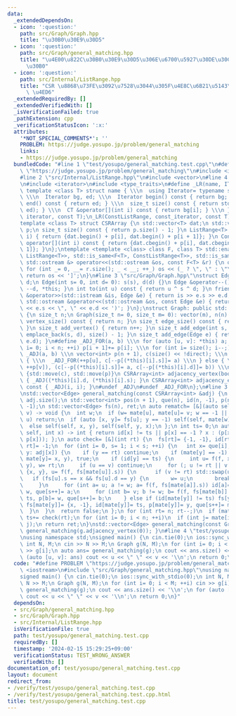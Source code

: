 ```yaml
---
data:
  _extendedDependsOn:
  - icon: ':question:'
    path: src/Graph/Graph.hpp
    title: "\u30B0\u30E9\u30D5"
  - icon: ':question:'
    path: src/Graph/general_matching.hpp
    title: "\u4E00\u822C\u30B0\u30E9\u30D5\u306E\u6700\u5927\u30DE\u30C3\u30C1\u30F3\
      \u30B0"
  - icon: ':question:'
    path: src/Internal/ListRange.hpp
    title: "CSR \u8868\u73FE\u3092\u7528\u3044\u305F\u4E8C\u6B21\u5143\u914D\u5217\
      \ \u4ED6"
  _extendedRequiredBy: []
  _extendedVerifiedWith: []
  _isVerificationFailed: true
  _pathExtension: cpp
  _verificationStatusIcon: ':x:'
  attributes:
    '*NOT_SPECIAL_COMMENTS*': ''
    PROBLEM: https://judge.yosupo.jp/problem/general_matching
    links:
    - https://judge.yosupo.jp/problem/general_matching
  bundledCode: "#line 1 \"test/yosupo/general_matching.test.cpp\"\n#define PROBLEM\
    \ \"https://judge.yosupo.jp/problem/general_matching\"\n#include <iostream>\n\
    #line 2 \"src/Internal/ListRange.hpp\"\n#include <vector>\n#line 4 \"src/Internal/ListRange.hpp\"\
    \n#include <iterator>\n#include <type_traits>\n#define _LR(name, IT, CT) \\\n\
    \ template <class T> struct name { \\\n  using Iterator= typename std::vector<T>::IT;\
    \ \\\n  Iterator bg, ed; \\\n  Iterator begin() const { return bg; } \\\n  Iterator\
    \ end() const { return ed; } \\\n  size_t size() const { return std::distance(bg,\
    \ ed); } \\\n  CT &operator[](int i) const { return bg[i]; } \\\n }\n_LR(ListRange,\
    \ iterator, const T);\n_LR(ConstListRange, const_iterator, const T);\n#undef _LR\n\
    template <class T> struct CSRArray {\n std::vector<T> dat;\n std::vector<int>\
    \ p;\n size_t size() const { return p.size() - 1; }\n ListRange<T> operator[](int\
    \ i) { return {dat.begin() + p[i], dat.begin() + p[i + 1]}; }\n ConstListRange<T>\
    \ operator[](int i) const { return {dat.cbegin() + p[i], dat.cbegin() + p[i +\
    \ 1]}; }\n};\ntemplate <template <class> class F, class T> std::enable_if_t<std::disjunction_v<std::is_same<F<T>,\
    \ ListRange<T>>, std::is_same<F<T>, ConstListRange<T>>, std::is_same<F<T>, CSRArray<T>>>,\
    \ std::ostream &> operator<<(std::ostream &os, const F<T> &r) {\n os << '[';\n\
    \ for (int _= 0, __= r.size(); _ < __; ++_) os << (_ ? \", \" : \"\") << r[_];\n\
    \ return os << ']';\n}\n#line 3 \"src/Graph/Graph.hpp\"\nstruct Edge {\n int s,\
    \ d;\n Edge(int s= 0, int d= 0): s(s), d(d) {}\n Edge &operator--() { return --s,\
    \ --d, *this; }\n int to(int u) const { return u ^ s ^ d; }\n friend std::istream\
    \ &operator>>(std::istream &is, Edge &e) { return is >> e.s >> e.d, is; }\n friend\
    \ std::ostream &operator<<(std::ostream &os, const Edge &e) { return os << '('\
    \ << e.s << \", \" << e.d << ')'; }\n};\nstruct Graph: public std::vector<Edge>\
    \ {\n size_t n;\n Graph(size_t n= 0, size_t m= 0): vector(m), n(n) {}\n size_t\
    \ vertex_size() const { return n; }\n size_t edge_size() const { return size();\
    \ }\n size_t add_vertex() { return n++; }\n size_t add_edge(int s, int d) { return\
    \ emplace_back(s, d), size() - 1; }\n size_t add_edge(Edge e) { return add_edge(e.s,\
    \ e.d); }\n#define _ADJ_FOR(a, b) \\\n for (auto [u, v]: *this) a; \\\n for (size_t\
    \ i= 0; i < n; ++i) p[i + 1]+= p[i]; \\\n for (int i= size(); i--;) b;\n#define\
    \ _ADJ(a, b) \\\n vector<int> p(n + 1), c(size() << !direct); \\\n if (direct)\
    \ { \\\n  _ADJ_FOR(++p[u], c[--p[(*this)[i].s]]= a) \\\n } else { \\\n  _ADJ_FOR((++p[u],\
    \ ++p[v]), (c[--p[(*this)[i].s]]= a, c[--p[(*this)[i].d]]= b)) \\\n } \\\n return\
    \ {std::move(c), std::move(p)}\n CSRArray<int> adjacency_vertex(bool direct) const\
    \ { _ADJ((*this)[i].d, (*this)[i].s); }\n CSRArray<int> adjacency_edge(bool direct)\
    \ const { _ADJ(i, i); }\n#undef _ADJ\n#undef _ADJ_FOR\n};\n#line 3 \"src/Graph/general_matching.hpp\"\
    \nstd::vector<Edge> general_matching(const CSRArray<int> &adj) {\n const int n=\
    \ adj.size();\n std::vector<int> pos(n + 1), que(n), id(n, -1), p(n), mate(n,\
    \ -1);\n std::vector<Edge> fs(n), ret;\n auto rematch= [&](auto self, int u, int\
    \ v) -> void {\n  int w;\n  if (w= mate[u], mate[u]= v; w == -1 || mate[w] !=\
    \ u) return;\n  if (auto [x, y]= fs[u]; y == -1) self(self, mate[w]= x, w);\n\
    \  else self(self, x, y), self(self, y, x);\n };\n int ts= 0;\n auto f= [&](auto\
    \ self, int x) -> int { return id[x] != ts || p[x] == -1 ? x : (p[x]= self(self,\
    \ p[x])); };\n auto check= [&](int rt) {\n  fs[rt]= {-1, -1}, id[rt]= ts, p[que[0]=\
    \ rt]= -1;\n  for (int i= 0, s= 1; i < s; ++i) {\n   int x= que[i];\n   for (int\
    \ y: adj[x]) {\n    if (y == rt) continue;\n    if (mate[y] == -1) return rematch(rematch,\
    \ mate[y]= x, y), true;\n    if (id[y] == ts) {\n     int u= f(f, x), v= f(f,\
    \ y), w= rt;\n     if (u == v) continue;\n     for (; u != rt || v != rt; fs[u]=\
    \ {x, y}, u= f(f, fs[mate[u]].s)) {\n      if (v != rt) std::swap(u, v);\n   \
    \   if (fs[u].s == x && fs[u].d == y) {\n       w= u;\n       break;\n      }\n\
    \     }\n     for (int a= u; a != w; a= f(f, fs[mate[a]].s)) id[a]= ts, p[a]=\
    \ w, que[s++]= a;\n     for (int b= v; b != w; b= f(f, fs[mate[b]].s)) id[b]=\
    \ ts, p[b]= w, que[s++]= b;\n    } else if (id[mate[y]] != ts) fs[y]= {-1, -1},\
    \ fs[mate[y]]= {x, -1}, id[mate[y]]= ts, p[mate[y]]= y, que[s++]= mate[y];\n \
    \  }\n  }\n  return false;\n };\n for (int rt= n; rt--;)\n  if (mate[rt] == -1)\
    \ ts+= check(rt);\n for (int i= 0; i < n; ++i)\n  if (int j= mate[i]; i < j) ret.emplace_back(i,\
    \ j);\n return ret;\n}\nstd::vector<Edge> general_matching(const Graph &g) { return\
    \ general_matching(g.adjacency_vertex(0)); }\n#line 4 \"test/yosupo/general_matching.test.cpp\"\
    \nusing namespace std;\nsigned main() {\n cin.tie(0);\n ios::sync_with_stdio(0);\n\
    \ int N, M;\n cin >> N >> M;\n Graph g(N, M);\n for (int i= 0; i < M; ++i) cin\
    \ >> g[i];\n auto ans= general_matching(g);\n cout << ans.size() << '\\n';\n for\
    \ (auto [u, v]: ans) cout << u << \" \" << v << '\\n';\n return 0;\n}\n"
  code: "#define PROBLEM \"https://judge.yosupo.jp/problem/general_matching\"\n#include\
    \ <iostream>\n#include \"src/Graph/general_matching.hpp\"\nusing namespace std;\n\
    signed main() {\n cin.tie(0);\n ios::sync_with_stdio(0);\n int N, M;\n cin >>\
    \ N >> M;\n Graph g(N, M);\n for (int i= 0; i < M; ++i) cin >> g[i];\n auto ans=\
    \ general_matching(g);\n cout << ans.size() << '\\n';\n for (auto [u, v]: ans)\
    \ cout << u << \" \" << v << '\\n';\n return 0;\n}"
  dependsOn:
  - src/Graph/general_matching.hpp
  - src/Graph/Graph.hpp
  - src/Internal/ListRange.hpp
  isVerificationFile: true
  path: test/yosupo/general_matching.test.cpp
  requiredBy: []
  timestamp: '2024-02-15 15:29:25+09:00'
  verificationStatus: TEST_WRONG_ANSWER
  verifiedWith: []
documentation_of: test/yosupo/general_matching.test.cpp
layout: document
redirect_from:
- /verify/test/yosupo/general_matching.test.cpp
- /verify/test/yosupo/general_matching.test.cpp.html
title: test/yosupo/general_matching.test.cpp
---
```

